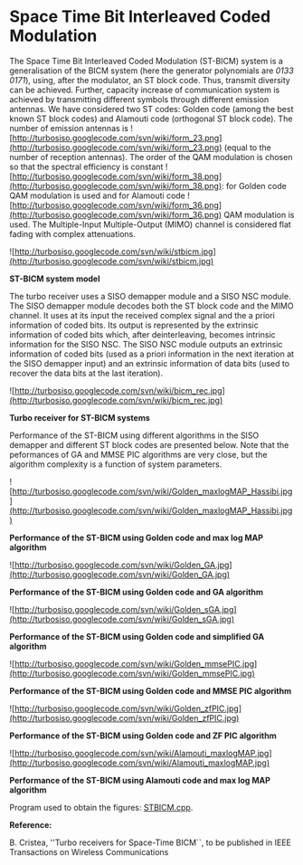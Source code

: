 # Space Time Bit Interleaved Coded Modulation #

The Space Time Bit Interleaved Coded Modulation (ST-BICM) system is a generalisation of the BICM system (here the generator polynomials are _0133_ _0171_), using, after the modulator, an ST block code. Thus, transmit diversity can be achieved. Further, capacity increase of communication system is achieved by transmitting different symbols through different emission antennas. We have considered two ST codes: Golden code (among the best known ST block codes) and Alamouti code (orthogonal ST block code). The number of emission antennas is ![http://turbosiso.googlecode.com/svn/wiki/form_23.png](http://turbosiso.googlecode.com/svn/wiki/form_23.png) (equal to the number of reception antennas). The order of the QAM modulation is chosen so that the spectral efficiency is constant ![http://turbosiso.googlecode.com/svn/wiki/form_38.png](http://turbosiso.googlecode.com/svn/wiki/form_38.png): for Golden code QAM modulation is used and for Alamouti code ![http://turbosiso.googlecode.com/svn/wiki/form_36.png](http://turbosiso.googlecode.com/svn/wiki/form_36.png) QAM modulation is used. The Multiple-Input Multiple-Output (MIMO) channel is considered flat fading with complex attenuations.

![http://turbosiso.googlecode.com/svn/wiki/stbicm.jpg](http://turbosiso.googlecode.com/svn/wiki/stbicm.jpg)

**ST-BICM system model**

The turbo receiver uses a SISO demapper module and a SISO NSC module. The SISO demapper module decodes both the ST block code and the MIMO channel. It uses at its input the received complex signal and the a priori information of coded bits. Its output is represented by the extrinsic information of coded bits which, after deinterleaving, becomes intrinsic information for the SISO NSC. The SISO NSC module outputs an extrinsic information of coded bits (used as a priori information in the next iteration at the SISO demapper input) and an extrinsic information of data bits (used to recover the data bits at the last iteration).

![http://turbosiso.googlecode.com/svn/wiki/bicm_rec.jpg](http://turbosiso.googlecode.com/svn/wiki/bicm_rec.jpg)

**Turbo receiver for ST-BICM systems**

Performance of the ST-BICM using different algorithms in the SISO demapper and different ST block codes are presented below. Note that the peformances of GA and MMSE PIC algorithms are very close, but the algorithm complexity is a function of system parameters.

![http://turbosiso.googlecode.com/svn/wiki/Golden_maxlogMAP_Hassibi.jpg](http://turbosiso.googlecode.com/svn/wiki/Golden_maxlogMAP_Hassibi.jpg)

**Performance of the ST-BICM using Golden code and max log MAP algorithm**

![http://turbosiso.googlecode.com/svn/wiki/Golden_GA.jpg](http://turbosiso.googlecode.com/svn/wiki/Golden_GA.jpg)

**Performance of the ST-BICM using Golden code and GA algorithm**

![http://turbosiso.googlecode.com/svn/wiki/Golden_sGA.jpg](http://turbosiso.googlecode.com/svn/wiki/Golden_sGA.jpg)

**Performance of the ST-BICM using Golden code and simplified GA algorithm**

![http://turbosiso.googlecode.com/svn/wiki/Golden_mmsePIC.jpg](http://turbosiso.googlecode.com/svn/wiki/Golden_mmsePIC.jpg)

**Performance of the ST-BICM using Golden code and MMSE PIC algorithm**

![http://turbosiso.googlecode.com/svn/wiki/Golden_zfPIC.jpg](http://turbosiso.googlecode.com/svn/wiki/Golden_zfPIC.jpg)

**Performance of the ST-BICM using Golden code and ZF PIC algorithm**

![http://turbosiso.googlecode.com/svn/wiki/Alamouti_maxlogMAP.jpg](http://turbosiso.googlecode.com/svn/wiki/Alamouti_maxlogMAP.jpg)

**Performance of the ST-BICM using Alamouti code and max log MAP algorithm**

Program used to obtain the figures: [STBICM.cpp](http://turbosiso.googlecode.com/svn/trunk/STBICM.cpp).

**Reference:**

B. Cristea, ''Turbo receivers for Space-Time BICM``, to be published in IEEE Transactions on Wireless Communications
